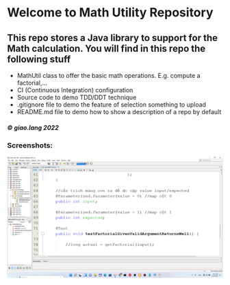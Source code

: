 # Welcome to Math Utility Repository

## This repo stores a Java library to support for the Math calculation. You will find in this repo the following stuff

* MathUtil class to offer the basic math operations. E.g. compute a factorial,...
* CI (Continuous Integration) configuration
* Source code to demo TDD/DDT technique
* .gitignore file to demo the feature of selection something to upload
* README.md file to demo how to show a description of a repo by default

##### © giao.lang 2022

### Screenshots:
![Source code of DDT/TDD using JUnit](https://github.com/doit-now/math-util-1506/blob/main/screenshots/DDT-with-TDD-using-JUnit.png)



